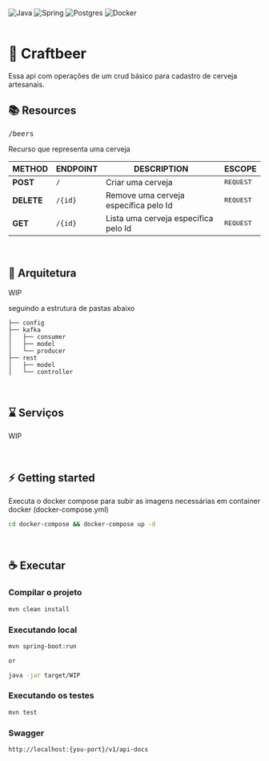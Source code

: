 <br/>

![Java](https://img.shields.io/badge/java-%23ED8B00.svg?style=for-the-badge&logo=openjdk&logoColor=white)
![Spring](https://img.shields.io/badge/spring-%236DB33F.svg?style=for-the-badge&logo=spring&logoColor=white)
![Postgres](https://img.shields.io/badge/postgres-%23316192.svg?style=for-the-badge&logo=postgresql&logoColor=white)
![Docker](https://img.shields.io/badge/docker-%230db7ed.svg?style=for-the-badge&logo=docker&logoColor=white)
<br/>
<br/>

# 🍺 Craftbeer
Essa api com operações de um crud básico para cadastro de cerveja artesanais.
<br/>

## 📚 Resources

<kbd>/beers</kbd>

Recurso que representa uma cerveja

| METHOD     | ENDPOINT         | DESCRIPTION                                      | ESCOPE             |
|------------|------------------|------------------------------------------------- |--------------------|
| **POST**   | `/`              | Criar uma cerveja                                | <kbd>REQUEST</kbd> |
| **DELETE** | `/{id}`          | Remove uma cerveja específica pelo Id            | <kbd>REQUEST</kbd> |
| **GET**    | `/{id}`          | Lista uma cerveja específica pelo Id             | <kbd>REQUEST</kbd> |


<br/>

## 📐 Arquitetura

WIP

seguindo a estrutura de pastas abaixo

```
├── config
├── kafka
│   ├── consumer
│   ├── model
│   └── producer
├── rest
│   ├── model
│   └── controller

```

<br/>

## ⌛️ Serviços

WIP

<br/>

## ⚡ Getting started

Executa o docker compose para subir as imagens necessárias em container docker (docker-compose.yml)

```sh
cd docker-compose && docker-compose up -d
```

<br/>

## ☕ Executar

### Compilar o projeto

```sh
mvn clean install
```

### Executando **local**

```sh
mvn spring-boot:run 

or

java -jar target/WIP
```

### Executando os **testes**
```sh
mvn test
```

### **Swagger**

```
http://localhost:{you-port}/v1/api-docs
```

<br/>
